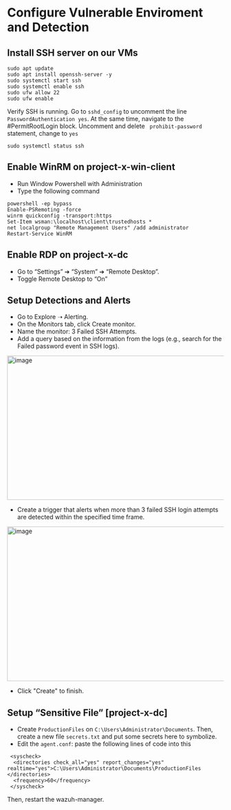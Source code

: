 # Configure Vulnerable Enviroment and Detection

## Install SSH server on our VMs
```
sudo apt update
sudo apt install openssh-server -y
sudo systemctl start ssh
sudo systemctl enable ssh
sudo ufw allow 22
sudo ufw enable
```

Verify SSH is running. Go to ```sshd_config``` to uncomment the line ``` PasswordAuthentication yes ```. At the same time, navigate to the #PermitRootLogin block. Uncomment and delete ``` prohibit-password``` statement, 
change to ```yes```

``` sudo systemctl status ssh ```

## Enable WinRM on project-x-win-client
- Run Window Powershell with Administration
- Type the following command

```
powershell -ep bypass
Enable-PSRemoting -force
winrm quickconfig -transport:https
Set-Item wsman:\localhost\client\trustedhosts *
net localgroup "Remote Management Users" /add administrator
Restart-Service WinRM
```

## Enable RDP on project-x-dc
- Go to “Settings” ➔ “System” ➔ “Remote Desktop”.
- Toggle Remote Desktop to “On”

## Setup Detections and Alerts
- Go to Explore ➝ Alerting.
- On the Monitors tab, click Create monitor.
- Name the monitor: 3 Failed SSH Attempts.
- Add a query based on the information from the logs (e.g., search for the Failed password event in SSH logs).
<img width="973" height="335" alt="image" src="https://github.com/user-attachments/assets/ce43c656-0607-4868-8c7b-8fa8fb8814e6" />

- Create a trigger that alerts when more than 3 failed SSH login attempts are detected within the specified time frame.
<img width="1113" height="359" alt="image" src="https://github.com/user-attachments/assets/434bec79-aa36-48ba-ac92-f94501f81cee" />

- Click "Create" to finish.

## Setup “Sensitive File” [project-x-dc]
- Create ``` ProductionFiles ``` on ``` C:\Users\Administrator\Documents ```. Then, create a new file ``` secrets.txt ``` and put some secrets here to symbolize.
- Edit the ``` agent.conf ```: paste the following lines of code into this

```
 <syscheck>
  <directories check_all="yes" report_changes="yes" realtime="yes">C:\Users\Administrator\Documents\ProductionFiles </directories>
  <frequency>60</frequency>
 </syscheck>
```
Then, restart the wazuh-manager.


